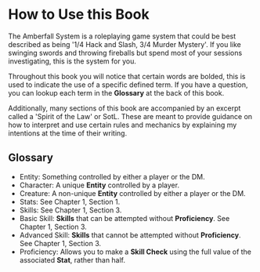 # How to Use this Book

The Amberfall System is a roleplaying game system that could be best described as being '1/4 Hack and Slash, 3/4 Murder Mystery'. If you like swinging swords and throwing fireballs but spend most of your sessions investigating, this is the system for you.

Throughout this book you will notice that certain words are bolded, this is used to indicate the use of a specific defined term. If you have a question, you can lookup each term in the **Glossary** at the back of this book.

Additionally, many sections of this book are accompanied by an excerpt called a 'Spirit of the Law' or SotL. These are meant to provide guidance on how to interpret and use certain rules and mechanics by explaining my intentions at the time of their writing.

## Glossary

- Entity: Something controlled by either a player or the DM.
- Character: A unique **Entity** controlled by a player.
- Creature: A non-unique **Entity** controlled by either a player or the DM.
- Stats: See Chapter 1, Section 1.
- Skills: See Chapter 1, Section 3.
- Basic Skill: **Skills** that can be attempted without **Proficiency**. See Chapter 1, Section 3.
- Advanced Skill: **Skills** that cannot be attempted without **Proficiency**. See Chapter 1, Section 3.
- Proficiency: Allows you to make a **Skill Check** using the full value of the associated **Stat**, rather than half.

